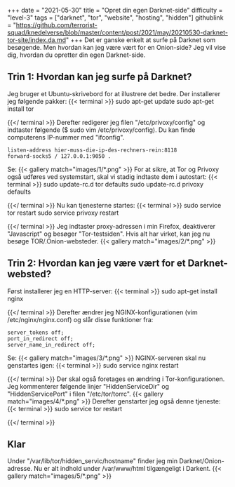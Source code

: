 +++
date = "2021-05-30"
title = "Opret din egen Darknet-side"
difficulty = "level-3"
tags = ["darknet", "tor", "website", "hosting", "hidden"]
githublink = "https://github.com/terrorist-squad/knedelverse/blob/master/content/post/2021/may/20210530-darknet-tor-site/index.da.md"
+++
Det er ganske enkelt at surfe på Darknet som besøgende. Men hvordan kan jeg være vært for en Onion-side? Jeg vil vise dig, hvordan du opretter din egen Darknet-side.
## Trin 1: Hvordan kan jeg surfe på Darknet?
Jeg bruger et Ubuntu-skrivebord for at illustrere det bedre. Der installerer jeg følgende pakker:
{{< terminal >}}
sudo apt-get update
sudo apt-get install tor 

{{</ terminal >}}
Derefter redigerer jeg filen "/etc/privoxy/config" og indtaster følgende ($ sudo vim /etc/privoxy/config). Du kan finde computerens IP-nummer med "ifconfig".
```
listen-address hier-muss-die-ip-des-rechners-rein:8118
forward-socks5 / 127.0.0.1:9050 .

```
Se:
{{< gallery match="images/1/*.png" >}}
For at sikre, at Tor og Privoxy også udføres ved systemstart, skal vi stadig indtaste dem i autostart:
{{< terminal >}}
sudo update-rc.d tor defaults
sudo update-rc.d privoxy defaults

{{</ terminal >}}
Nu kan tjenesterne startes:
{{< terminal >}}
sudo service tor restart
sudo service privoxy restart

{{</ terminal >}}
Jeg indtaster proxy-adressen i min Firefox, deaktiverer "Javascript" og besøger "Tor-testsiden". Hvis alt har virket, kan jeg nu besøge TOR/.Onion-websteder.
{{< gallery match="images/2/*.png" >}}

## Trin 2: Hvordan kan jeg være vært for et Darknet-websted?
Først installerer jeg en HTTP-server:
{{< terminal >}}
sudo apt-get install nginx

{{</ terminal >}}
Derefter ændrer jeg NGINX-konfigurationen (vim /etc/nginx/nginx.conf) og slår disse funktioner fra:
```
server_tokens off;
port_in_redirect off;
server_name_in_redirect off;

```
Se:
{{< gallery match="images/3/*.png" >}}
NGINX-serveren skal nu genstartes igen:
{{< terminal >}}
sudo service nginx restart

{{</ terminal >}}
Der skal også foretages en ændring i Tor-konfigurationen. Jeg kommenterer følgende linjer "HiddenServiceDir" og "HiddenServicePort" i filen "/etc/tor/torrc".
{{< gallery match="images/4/*.png" >}}
Derefter genstarter jeg også denne tjeneste:
{{< terminal >}}
sudo service tor restart

{{</ terminal >}}

## Klar
Under "/var/lib/tor/hidden_servic/hostname" finder jeg min Darknet/Onion-adresse. Nu er alt indhold under /var/www/html tilgængeligt i Darkent.
{{< gallery match="images/5/*.png" >}}
